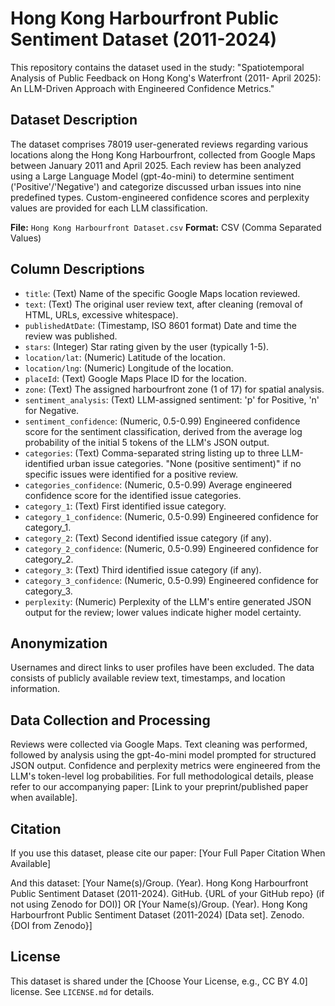 # Hong Kong Harbourfront Public Sentiment Dataset (2011-2024)

This repository contains the dataset used in the study: "Spatiotemporal Analysis of Public Feedback on Hong Kong's Waterfront (2011- April 2025): An LLM-Driven Approach with Engineered Confidence Metrics."

## Dataset Description

The dataset comprises 78019 user-generated reviews regarding various locations along the Hong Kong Harbourfront, collected from Google Maps between January 2011 and April 2025. Each review has been analyzed using a Large Language Model (gpt-4o-mini) to determine sentiment ('Positive'/'Negative') and categorize discussed urban issues into nine predefined types. Custom-engineered confidence scores and perplexity values are provided for each LLM classification.

**File:** `Hong Kong Harbourfront Dataset.csv`
**Format:** CSV (Comma Separated Values)

## Column Descriptions

*   `title`: (Text) Name of the specific Google Maps location reviewed.
*   `text`: (Text) The original user review text, after cleaning (removal of HTML, URLs, excessive whitespace).
*   `publishedAtDate`: (Timestamp, ISO 8601 format) Date and time the review was published.
*   `stars`: (Integer) Star rating given by the user (typically 1-5).
*   `location/lat`: (Numeric) Latitude of the location.
*   `location/lng`: (Numeric) Longitude of the location.
*   `placeId`: (Text) Google Maps Place ID for the location.
*   `zone`: (Text) The assigned harbourfront zone (1 of 17) for spatial analysis.
*   `sentiment_analysis`: (Text) LLM-assigned sentiment: 'p' for Positive, 'n' for Negative.
*   `sentiment_confidence`: (Numeric, 0.5-0.99) Engineered confidence score for the sentiment classification, derived from the average log probability of the initial 5 tokens of the LLM's JSON output.
*   `categories`: (Text) Comma-separated string listing up to three LLM-identified urban issue categories. "None (positive sentiment)" if no specific issues were identified for a positive review.
*   `categories_confidence`: (Numeric, 0.5-0.99) Average engineered confidence score for the identified issue categories.
*   `category_1`: (Text) First identified issue category.
*   `category_1_confidence`: (Numeric, 0.5-0.99) Engineered confidence for category_1.
*   `category_2`: (Text) Second identified issue category (if any).
*   `category_2_confidence`: (Numeric, 0.5-0.99) Engineered confidence for category_2.
*   `category_3`: (Text) Third identified issue category (if any).
*   `category_3_confidence`: (Numeric, 0.5-0.99) Engineered confidence for category_3.
*   `perplexity`: (Numeric) Perplexity of the LLM's entire generated JSON output for the review; lower values indicate higher model certainty.

## Anonymization

Usernames and direct links to user profiles have been excluded. The data consists of publicly available review text, timestamps, and location information.

## Data Collection and Processing

Reviews were collected via Google Maps. Text cleaning was performed, followed by analysis using the gpt-4o-mini model prompted for structured JSON output. Confidence and perplexity metrics were engineered from the LLM's token-level log probabilities. For full methodological details, please refer to our accompanying paper: [Link to your preprint/published paper when available].

## Citation

If you use this dataset, please cite our paper:
[Your Full Paper Citation When Available]

And this dataset:
[Your Name(s)/Group. (Year). Hong Kong Harbourfront Public Sentiment Dataset (2011-2024). GitHub. {URL of your GitHub repo} (if not using Zenodo for DOI)]
OR
[Your Name(s)/Group. (Year). Hong Kong Harbourfront Public Sentiment Dataset (2011-2024) [Data set]. Zenodo. {DOI from Zenodo}]

## License

This dataset is shared under the [Choose Your License, e.g., CC BY 4.0] license. See `LICENSE.md` for details.
